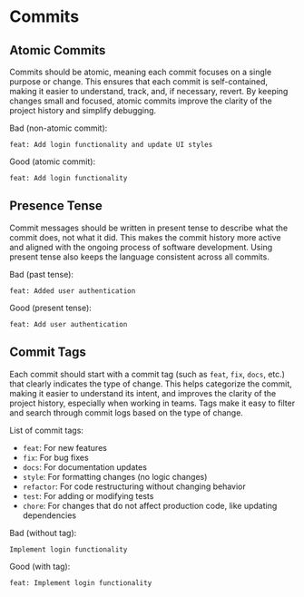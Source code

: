 # Commits

## Atomic Commits

Commits should be atomic, meaning each commit focuses on a single purpose or change. This ensures that each commit is self-contained, making it easier to understand, track, and, if necessary, revert. By keeping changes small and focused, atomic commits improve the clarity of the project history and simplify debugging.

Bad (non-atomic commit):  

`feat: Add login functionality and update UI styles`

Good (atomic commit):  

`feat: Add login functionality`  

## Presence Tense

Commit messages should be written in present tense to describe what the commit does, not what it did. This makes the commit history more active and aligned with the ongoing process of software development. Using present tense also keeps the language consistent across all commits.

Bad (past tense):  

`feat: Added user authentication`

Good (present tense):  

`feat: Add user authentication`

## Commit Tags

Each commit should start with a commit tag (such as `feat`, `fix`, `docs`, etc.) that clearly indicates the type of change. This helps categorize the commit, making it easier to understand its intent, and improves the clarity of the project history, especially when working in teams. Tags make it easy to filter and search through commit logs based on the type of change.

List of commit tags:
 - `feat`: For new features  
 - `fix`: For bug fixes  
 - `docs`: For documentation updates  
 - `style`: For formatting changes (no logic changes)  
 - `refactor`: For code restructuring without changing behavior  
 - `test`: For adding or modifying tests  
 - `chore`: For changes that do not affect production code, like updating dependencies  

Bad (without tag):

`Implement login functionality`

Good (with tag):  

`feat: Implement login functionality`
